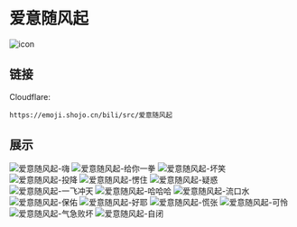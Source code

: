 # 爱意随风起
![icon](https://emoji.shojo.cn/bili/src/爱意随风起/icon.png)
## 链接
Cloudflare:
```
https://emoji.shojo.cn/bili/src/爱意随风起
```
## 展示
![爱意随风起-嗨](https://emoji.shojo.cn/bili/src/爱意随风起/爱意随风起-嗨.png)
![爱意随风起-给你一拳](https://emoji.shojo.cn/bili/src/爱意随风起/爱意随风起-给你一拳.png)
![爱意随风起-坏笑](https://emoji.shojo.cn/bili/src/爱意随风起/爱意随风起-坏笑.png)
![爱意随风起-投降](https://emoji.shojo.cn/bili/src/爱意随风起/爱意随风起-投降.png)
![爱意随风起-愣住](https://emoji.shojo.cn/bili/src/爱意随风起/爱意随风起-愣住.png)
![爱意随风起-疑惑](https://emoji.shojo.cn/bili/src/爱意随风起/爱意随风起-疑惑.png)
![爱意随风起-一飞冲天](https://emoji.shojo.cn/bili/src/爱意随风起/爱意随风起-一飞冲天.png)
![爱意随风起-哈哈哈](https://emoji.shojo.cn/bili/src/爱意随风起/爱意随风起-哈哈哈.png)
![爱意随风起-流口水](https://emoji.shojo.cn/bili/src/爱意随风起/爱意随风起-流口水.png)
![爱意随风起-保佑](https://emoji.shojo.cn/bili/src/爱意随风起/爱意随风起-保佑.png)
![爱意随风起-好耶](https://emoji.shojo.cn/bili/src/爱意随风起/爱意随风起-好耶.png)
![爱意随风起-慌张](https://emoji.shojo.cn/bili/src/爱意随风起/爱意随风起-慌张.png)
![爱意随风起-可怜](https://emoji.shojo.cn/bili/src/爱意随风起/爱意随风起-可怜.png)
![爱意随风起-气急败坏](https://emoji.shojo.cn/bili/src/爱意随风起/爱意随风起-气急败坏.png)
![爱意随风起-自闭](https://emoji.shojo.cn/bili/src/爱意随风起/爱意随风起-自闭.png)
